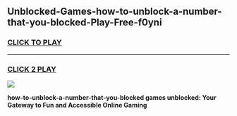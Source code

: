 
## Unblocked-Games-how-to-unblock-a-number-that-you-blocked-Play-Free-f0yni
<h3>
<a href="https://premium76.site?title=how-to-unblock-a-number-that-you-blocked&ref=21A">CLICK TO PLAY</a></h3>
<hr>

<h3>
<a href="https://premium76.site?title=how-to-unblock-a-number-that-you-blocked&ref=21A">CLICK 2 PLAY</a>
  
</h3>

<a href="https://premium76.site?title=how-to-unblock-a-number-that-you-blocked&ref=21A"><img src="https://clearcache.store/games.png"></a>


**how-to-unblock-a-number-that-you-blocked games unblocked: Your Gateway to Fun and Accessible Online Gaming**
